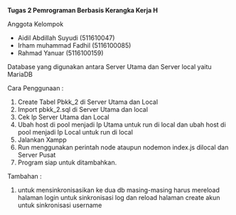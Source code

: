 <b>Tugas 2 Pemrograman Berbasis Kerangka Kerja H</b>

Anggota Kelompok
- Aidil Abdillah Suyudi (511610047)
- Irham muhammad Fadhil (5116100085)
- Rahmad Yanuar         (5116100159)

Database yang digunakan antara Server Utama dan Server local yaitu MariaDB

Cara Penggunaan :
1. Create Tabel Pbkk_2 di Server Utama dan Local
2. Import pbkk_2.sql di Server Utama dan local
3. Cek Ip Server Utama dan Local
4. Ubah host di pool menjadi Ip Utama untuk run di local dan ubah host di pool menjadi Ip Local untuk run di local
5. Jalankan Xampp
6. Run menggunakan perintah node ataupun nodemon index.js dilocal dan Server Pusat
7. Program siap untuk ditambahkan.

Tambahan :
1. untuk mensinkronisasikan ke dua db masing-masing harus mereload halaman login untuk sinkronisasi log dan reload halaman create akun untuk sinkronisasi username

